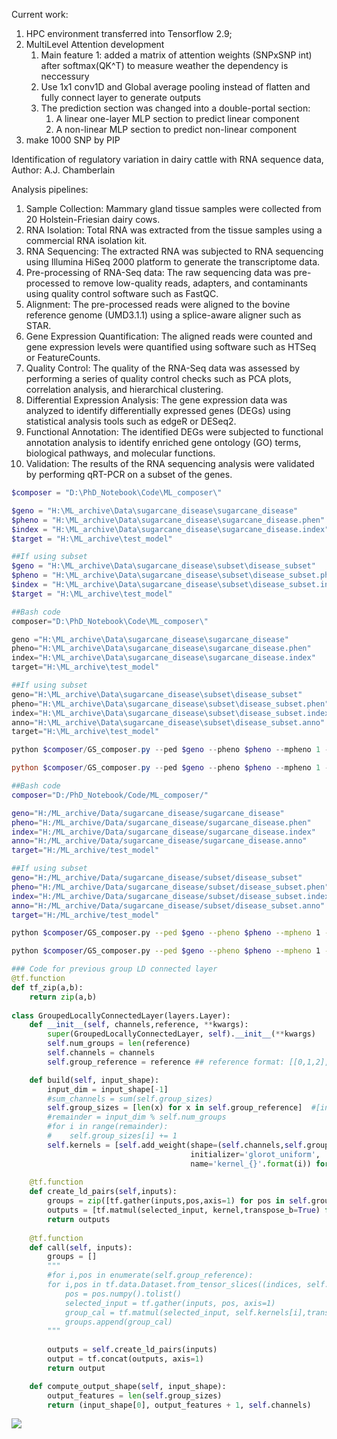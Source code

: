 Current work:

1. HPC environment transferred into Tensorflow 2.9;
2. MultiLevel Attention development
   1. Main feature 1: added a matrix of attention weights (SNPxSNP int) after softmax(QK^T) to measure weather the dependency is neccessury
   2.  Use 1x1 conv1D and Global average pooling instead of flatten and fully connect layer to generate outputs
   3. The prediction section was changed into a double-portal section:
      1.  A linear one-layer MLP section to predict linear component 
      2.  A non-linear MLP section to predict non-linear component 
3. make 1000 SNP by PIP



Identification of regulatory variation in dairy cattle with RNA sequence data, Author: A.J. Chamberlain

Analysis pipelines:

1. Sample Collection: Mammary gland tissue samples were collected from 20 Holstein-Friesian dairy cows.
2. RNA Isolation: Total RNA was extracted from the tissue samples using a commercial RNA isolation kit.
3. RNA Sequencing: The extracted RNA was subjected to RNA sequencing using Illumina HiSeq 2000 platform to generate the transcriptome data.
4. Pre-processing of RNA-Seq data: The raw sequencing data was pre-processed to remove low-quality reads, adapters, and contaminants using quality control software such as FastQC.
5. Alignment: The pre-processed reads were aligned to the bovine reference genome (UMD3.1.1) using a splice-aware aligner such as STAR.
6. Gene Expression Quantification: The aligned reads were counted and gene expression levels were quantified using software such as HTSeq or FeatureCounts.
7. Quality Control: The quality of the RNA-Seq data was assessed by performing a series of quality control checks such as PCA plots, correlation analysis, and hierarchical clustering.
8. Differential Expression Analysis: The gene expression data was analyzed to identify differentially expressed genes (DEGs) using statistical analysis tools such as edgeR or DESeq2.
9. Functional Annotation: The identified DEGs were subjected to functional annotation analysis to identify enriched gene ontology (GO) terms, biological pathways, and molecular functions.
10. Validation: The results of the RNA sequencing analysis were validated by performing qRT-PCR on a subset of the genes.

```powershell
$composer = "D:\PhD_Notebook\Code\ML_composer\"

$geno = "H:\ML_archive\Data\sugarcane_disease\sugarcane_disease"
$pheno = "H:\ML_archive\Data\sugarcane_disease\sugarcane_disease.phen"
$index = "H:\ML_archive\Data\sugarcane_disease\sugarcane_disease.index"
$target = "H:\ML_archive\test_model" 

##If using subset 
$geno = "H:\ML_archive\Data\sugarcane_disease\subset\disease_subset"
$pheno = "H:\ML_archive\Data\sugarcane_disease\subset\disease_subset.phen"
$index = "H:\ML_archive\Data\sugarcane_disease\subset\disease_subset.index"
$target = "H:\ML_archive\test_model" 

##Bash code
composer="D:\PhD_Notebook\Code\ML_composer\"

geno ="H:\ML_archive\Data\sugarcane_disease\sugarcane_disease"
pheno="H:\ML_archive\Data\sugarcane_disease\sugarcane_disease.phen"
index="H:\ML_archive\Data\sugarcane_disease\sugarcane_disease.index"
target="H:\ML_archive\test_model" 

##If using subset 
geno="H:\ML_archive\Data\sugarcane_disease\subset\disease_subset"
pheno="H:\ML_archive\Data\sugarcane_disease\subset\disease_subset.phen"
index="H:\ML_archive\Data\sugarcane_disease\subset\disease_subset.index"
anno="H:\ML_archive\Data\sugarcane_disease\subset\disease_subset.anno"
target="H:\ML_archive\test_model" 

python $composer/GS_composer.py --ped $geno --pheno $pheno --mpheno 1 --index $index --trait smut --width 256 --depth 0 --model "LNN" -o $target --quiet 1 --plot --epoch 5 --round 1 --locallyConnect 8 --embedding 8 --batch 8

python $composer/GS_composer.py --ped $geno --pheno $pheno --mpheno 1 --index $index --trait smut --width 256 --depth 0 --model "MultiLevelNN" -o $target --quiet 1 --plot --epoch 5 --round 1 --locallyConnect 8 --embedding 8 --batch 8


```

```bash
##Bash code
composer="D:/PhD_Notebook/Code/ML_composer/"

geno="H:/ML_archive/Data/sugarcane_disease/sugarcane_disease"
pheno="H:/ML_archive/Data/sugarcane_disease/sugarcane_disease.phen"
index="H:/ML_archive/Data/sugarcane_disease/sugarcane_disease.index"
anno="H:/ML_archive/Data/sugarcane_disease/sugarcane_disease.anno"
target="H:/ML_archive/test_model" 

##If using subset 
geno="H:/ML_archive/Data/sugarcane_disease/subset/disease_subset"
pheno="H:/ML_archive/Data/sugarcane_disease/subset/disease_subset.phen"
index="H:/ML_archive/Data/sugarcane_disease/subset/disease_subset.index"
anno="H:/ML_archive/Data/sugarcane_disease/subset/disease_subset.anno"
target="H:/ML_archive/test_model" 

python $composer/GS_composer.py --ped $geno --pheno $pheno --mpheno 1 --index $index --trait smut --width 256 --depth 0 --model "LNN" -o $target --quiet 1 --plot --epoch 5 --round 1 --locallyConnect 8 --embedding 8 --batch 8

python $composer/GS_composer.py --ped $geno --pheno $pheno --mpheno 1 --index $index --trait smut --width 256 --depth 1 --model "MultiLevel Attention" -o $target --quiet 1 --plot --epoch 5 --round 1 --locallyConnect 8 --embedding 8 --batch 8 --num-heads 1 --locallyBlock 10
```

```python
### Code for previous group LD connected layer
@tf.function
def tf_zip(a,b):
    return zip(a,b)
    
class GroupedLocallyConnectedLayer(layers.Layer):
    def __init__(self, channels,reference, **kwargs):
        super(GroupedLocallyConnectedLayer, self).__init__(**kwargs)
        self.num_groups = len(reference)
        self.channels = channels
        self.group_reference = reference ## reference format: [[0,1,2],[3,4,5],[6,7,8]...]

    def build(self, input_shape):
        input_dim = input_shape[-1]
        #sum_channels = sum(self.group_sizes)
        self.group_sizes = [len(x) for x in self.group_reference]  #[input_dim // self.num_groups] * self.num_groups
        #remainder = input_dim % self.num_groups
        #for i in range(remainder):
        #    self.group_sizes[i] += 1
        self.kernels = [self.add_weight(shape=(self.channels,self.group_sizes[i],input_dim), 
                                        initializer='glorot_uniform', 
                                        name='kernel_{}'.format(i)) for i in range(self.num_groups)]
        
    @tf.function
    def create_ld_pairs(self,inputs):
        groups = zip([tf.gather(inputs,pos,axis=1) for pos in self.group_reference],self.kernels)
        outputs = [tf.matmul(selected_input, kernel,transpose_b=True) for selected_input,kernel in pairs]
        return outputs
        
    @tf.function
    def call(self, inputs):
        groups = []
        """
        #for i,pos in enumerate(self.group_reference):
        for i,pos in tf.data.Dataset.from_tensor_slices((indices, self.group_reference)):
            pos = pos.numpy().tolist()
            selected_input = tf.gather(inputs, pos, axis=1)
            group_cal = tf.matmul(selected_input, self.kernels[i],transpose_b=True)
            groups.append(group_cal)
        """
        
        outputs = self.create_ld_pairs(inputs)
        output = tf.concat(outputs, axis=1)
        return output

    def compute_output_shape(self, input_shape):
        output_features = len(self.group_sizes)
        return (input_shape[0], output_features + 1, self.channels)
```

![](C:\Users\70651\AppData\Roaming\Typora\typora-user-images\image-20230530144447692.png)

